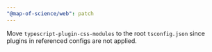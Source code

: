 ```yaml
---
"@map-of-science/web": patch
---
```


Move `typescript-plugin-css-modules` to the root `tsconfig.json` since plugins in referenced configs are not applied.

